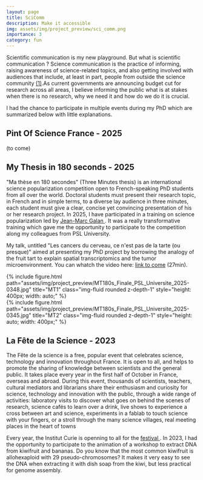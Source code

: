 ```yaml
---
layout: page
title: SciComm
description: Make it accessible
img: assets/img/project_preview/sci_comm.png
importance: 3
category: fun
---
```


Scientific communication is my new playground. But what is scientific communication ? Science communication is the practice of informing, raising awareness of science-related topics, and also getting involved with audiences that include, at least in part, people from outside the science community <a href="https://scienceeurope.org/our-priorities/science-communication/">(1)</a>.As current governments are announcing budget cut for research across all areas, I believe informing the public what is at stakes when there is no research, why we need it and how do we do it is crucial.

I had the chance to participate in multiple events during my PhD which are summarized below with little explanations.

## Pint Of Science France - 2025
(to come)

## My Thesis in 180 seconds - 2025

"Ma thèse en 180 secondes" (Three Minutes thesis) is an international science popularization competition open to French-speaking PhD students from all over the world. Doctoral students must present their research topic, in French and in simple terms, to a diverse lay audience in three minutes, each student must give a clear, concise yet convincing presentation of his or her research project. In 2025, I have participated in a training on science popularization led by <a href="https://cis.cnrs.fr/jean-marc-galan/">Jean-Marc Galan </a>. It was a really transformative training which gave me the opportunity to participate to the competition along my colleagues from PSL University.

My talk, untitled "Les cancers du cerveau, ce n'est pas de la tarte (ou presque)" aimed at presenting my PhD project by borrowing the analogy of the fruit tart to explain spatial transcriptomics and the tumor microenvironment. You can whatch the video here: <a href="https://www.youtube.com/watch?v=DUr-kcMwFFg">link to come</a> (27min).

<div class="d-flex justify-content-center align-items-start gap-3 mt-3">
  <div>
    {% include figure.html path="assets/img/project_preview/MT180s_Finale_PSL_Universite_2025-0348.jpg" title="MT1" class="img-fluid rounded z-depth-1" style="height: 400px; width: auto;" %}
  </div>
  <div>
    {% include figure.html path="assets/img/project_preview/MT180s_Finale_PSL_Universite_2025-0345.jpg" title="MT2" class="img-fluid rounded z-depth-1" style="height: auto; width: 400px;" %}
  </div>
</div>

## La Fête de la Science - 2023

The Fête de la science is a free, popular event that celebrates science, technology and innovation throughout France. It is open to all, and helps to promote the sharing of knowledge between scientists and the general public. It takes place every year in the first half of October in France, overseas and abroad. During this event, thousands of scientists, teachers, cultural mediators and librarians share their enthusiasm and curiosity for science, technology and innovation with the public, through a wide range of activities: laboratory visits to discover what goes on behind the scenes of research, science cafés to learn over a drink, live shows to experience a cross between art and science, experiments in a fablab to touch science with your fingers, or a stroll through the many science villages, real meeting places in the heart of towns

Every year, the Institut Curie is openning to all for the <a href="https://curie.fr/fdls2023"> festival </a>. In 2023, I had the opportunity to participate to the animation of a workshop to extract DNA from kiwifruit and bananas. Do you know that the most common kiwifruit is allohexaploid with 29 pseudo-chromosomes? It makes it very easy to see the DNA when extracting it with dish soap from the kiwi, but less practical for genome assembly.
